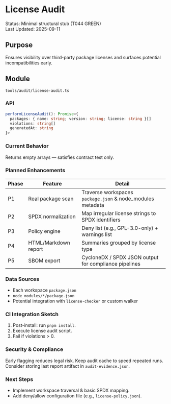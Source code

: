 # License Audit

Status: Minimal structural stub (T044 GREEN)\
Last Updated: 2025-09-11

## Purpose

Ensures visibility over third-party package licenses and surfaces potential incompatibilities early.

## Module

`tools/audit/license-audit.ts`

### API

```ts
performLicenseAudit(): Promise<{
  packages: { name: string; version: string; license: string }[]
  violations: string[]
  generatedAt: string
}>
```

### Current Behavior

Returns empty arrays — satisfies contract test only.

### Planned Enhancements

| Phase | Feature              | Detail                                                     |
| ----- | -------------------- | ---------------------------------------------------------- |
| P1    | Real package scan    | Traverse workspaces `package.json` & node_modules metadata |
| P2    | SPDX normalization   | Map irregular license strings to SPDX identifiers          |
| P3    | Policy engine        | Deny list (e.g., GPL-3.0-only) + warnings list             |
| P4    | HTML/Markdown report | Summaries grouped by license type                          |
| P5    | SBOM export          | CycloneDX / SPDX JSON output for compliance pipelines      |

### Data Sources

- Each workspace `package.json`
- `node_modules/*/package.json`
- Potential integration with `license-checker` or custom walker

### CI Integration Sketch

1. Post-install: run `pnpm install`.
2. Execute license audit script.
3. Fail if violations > 0.

### Security & Compliance

Early flagging reduces legal risk. Keep audit cache to speed repeated runs. Consider storing last report artifact in `audit-evidence.json`.

### Next Steps

- Implement workspace traversal & basic SPDX mapping.
- Add deny/allow configuration file (e.g., `license-policy.json`).
